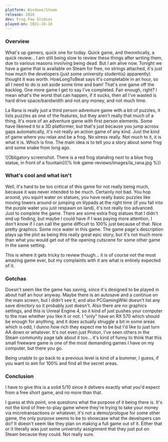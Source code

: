```yaml
---
platform: Windows/Steam
release: 2018
dev: Frog Paw Studios
played-on: 2021-10-18
---
```


### Overview
What's up gamers, quick one for today. Quick game, and theoretically, a quick review… I am still being slow to review these things after writing them, due to various reasons involving being dead. But I am alive now. Tonight we have a game that is available on Steam for free, no strings attached, it's just how much the developers (just some university student(s) apparently) thought it was worth. HowLongToBeat says it's completable in an hour, so all I need to do is set aside some time and bam! That's one game off the backlog. One more game I get to say I've completed. Fair enough, right? I mean what's the worst that can happen, if it sucks, then all I've wasted is hard drive space/bandwidth and not any money, and not much time.

La Rana is really just a third person adventure game with a bit of puzzles, it lists puzzles as one of the features, but they aren't really that much of a thing. It's more of an adventure game with first person elements. Some have likened it to a 3D platformer, but that's just because you jump across gaps automatically, it's not really an action game of any kind. Just the kind of game where you relax and be a frog. No stress really. Not much to it, it is what it is. Which is fine. The main idea is to tell you a story about some frog and some snake from long ago.

![Obligatory screenshot. There is a red frog standing next to a blue frog statue, in front of a fountain]({% link game-reviews/images/la_rana.jpg %})

### What's cool and what isn't
Well, it's hard to be too critical of this game for not really being much, because it was never intended to be much. Certainly not bad. You hop around, you squirt water on statues, you have really basic puzzles like moving towers around or jumping on lilypads at the right time (if you fall into the purple water you just respawn on land), it's not really too advanced. Just to complete the game. There are some extra frog statues that I didn't end up finding, but maybe I could have if I was paying more attention, I don't know if I can call the game difficult to 100% just because of that. Nice pretty graphics. Some nice water in this game. The game page's description plays up the plot as being this really great epic story, but it's not much more than what you would get out of the opening cutscene for some other game in the same setting.

This is where it gets tricky to review though… it is of course not the most amazing game ever, but my complaints with it are what is entirely expected of it.

### Gotchas
Doesn't seem like the game has saving, since it's designed to be played in about half an hour anyway. Maybe there is an autosave and a continue on the main screen, but I didn't see it, and also PCGamingWiki doesn't list any save directory so it probably just doesn't. Also there are no graphics settings, and this is Unreal Engine 4, so it kind of just pushes your computer to the max whether you like it or not. I "only" have an RX 570 which should be enough for anything, and it does actually struggle a bit in some areas which is odd, I dunno how rich they expect me to be but I'd like to just turn AA down or whatever. It's not even just Proton, I've seen others in the Steam community page talk about it too… it's kind of funny to think that this small freeware game is one of the most demanding games I have on my computer, but there you go.

Being unable to go back to a previous level is kind of a bummer, I guess, if you want to aim for 100% and find all the secret areas.

### Conclusion

I have to give this is a solid 5/10 since it delivers exactly what you'd expect from a free short game, and no more than that.

I guess at this point, one questions what the purpose of it being there is. It's not the kind of free-to-play game where they're trying to take your money via microtransactions or whatever, it's not a demo/prologue for some other game, the only purpose seems to be to showcase what the developers can do? It doesn't seem like they plan on making a full game out of it. Either that or it literally was just some university assignment that they just put on Steam because they could. Not really sure.
